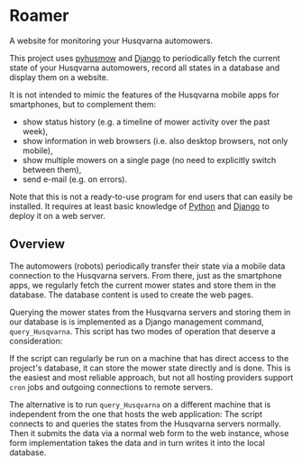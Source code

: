# Roamer

A website for monitoring your Husqvarna automowers.

This project uses [pyhusmow](https://github.com/chrisz/pyhusmow) and [Django](https://www.djangoproject.com) to periodically fetch the current state of your Husqvarna automowers, record all states in a database and display them on a website.

It is not intended to mimic the features of the Husqvarna mobile apps for smartphones, but to complement them:

  - show status history (e.g. a timeline of mower activity over the past week),
  - show information in web browsers (i.e. also desktop browsers, not only mobile),
  - show multiple mowers on a single page (no need to explicitly switch between them),
  - send e-mail (e.g. on errors).
 
Note that this is not a ready-to-use program for end users that can easily be installed.
It requires at least basic knowledge of [Python](https://www.python.org) and [Django](https://www.djangoproject.com) to deploy it on a web server.


## Overview

The automowers (robots) periodically transfer their state via a mobile data connection to the Husqvarna servers.
From there, just as the smartphone apps, we regularly fetch the current mower states and store them in the database.
The database content is used to create the web pages.

Querying the mower states from the Husqvarna servers and storing them in our database is
is implemented as a Django management command, `query_Husqvarna`.
This script has two modes of operation that deserve a consideration:

If the script can regularly be run on a machine that has direct access to the project's database,
it can store the mower state directly and is done. This is the easiest and most reliable approach,
but not all hosting providers support `cron` jobs and outgoing connections to remote servers.

The alternative is to run `query_Husqvarna` on a different machine that is independent from the one
that hosts the web application: The script connects to and queries the states from
the Husqvarna servers normally.  Then it submits the data via a normal web form to
the web instance, whose form implementation takes the data and in turn writes it
into the local database.
